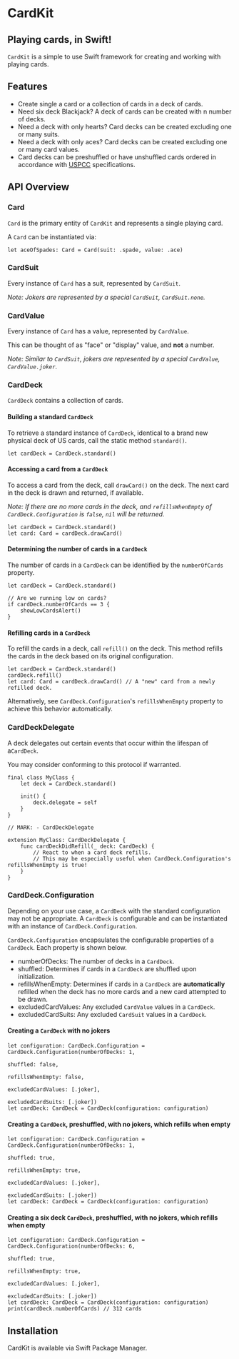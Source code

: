 # CardKit
## Playing cards, in Swift!

`CardKit` is a simple to use Swift framework for creating and working with playing cards.

## Features
- Create single a card or a collection of cards in a deck of cards.
- Need six deck Blackjack? A deck of cards can be created with n number of decks.
- Need a deck with only hearts? Card decks can be created excluding one or many suits.
- Need a deck with only aces? Card decks can be created excluding one or many card values.
- Card decks can be preshuffled or have unshuffled cards ordered in accordance with [USPCC](https://usplayingcard.com) specifications.

## API Overview

### Card
`Card` is the primary entity of `CardKit` and represents a single playing card.

A `Card` can be instantiated via:
```
let aceOfSpades: Card = Card(suit: .spade, value: .ace)
```

### CardSuit
Every instance of `Card` has a suit, represented by `CardSuit`.

*Note: Jokers are represented by a special `CardSuit`, `CardSuit.none`.*

### CardValue
Every instance of `Card` has a value, represented by `CardValue`.

This can be thought of as "face" or "display" value, and **not** a number.

*Note: Similar to `CardSuit`, jokers are represented by a special `CardValue`, `CardValue.joker`.*

### CardDeck
`CardDeck` contains a collection of cards.

#### Building a standard `CardDeck`
To retrieve a standard instance of `CardDeck`, identical to a brand new physical deck of US cards, call the static method `standard()`.
```
let cardDeck = CardDeck.standard()
```

#### Accessing a card from a `CardDeck`
To access a card from the deck, call `drawCard()` on the deck.
The next card in the deck is drawn and returned, if available.

*Note: If there are no more cards in the deck, and `refillsWhenEmpty` of `CardDeck.Configuration` is `false`, `nil` will be returned.*

```
let cardDeck = CardDeck.standard()
let card: Card = cardDeck.drawCard()
```

#### Determining the number of cards in a `CardDeck`
The number of cards in a `CardDeck` can be identified by the `numberOfCards` property.
```
let cardDeck = CardDeck.standard()

// Are we running low on cards?
if cardDeck.numberOfCards == 3 {
    showLowCardsAlert()
}
```

#### Refilling cards in a `CardDeck`
To refill the cards in a deck, call `refill()` on the deck.
This method refills the cards in the deck based on its original configuration.
```
let cardDeck = CardDeck.standard()
cardDeck.refill()
let card: Card = cardDeck.drawCard() // A "new" card from a newly refilled deck.
```

Alternatively, see `CardDeck.Configuration`'s `refillsWhenEmpty` property to achieve this behavior automatically.

### CardDeckDelegate

A deck delegates out certain events that occur within the lifespan of a`CardDeck`.

You may consider conforming to this protocol if warranted.


```
final class MyClass {
    let deck = CardDeck.standard()
    
    init() {
        deck.delegate = self
    }
}

// MARK: - CardDeckDelegate

extension MyClass: CardDeckDelegate {
    func cardDeckDidRefill(_ deck: CardDeck) {
        // React to when a card deck refills.
        // This may be especially useful when CardDeck.Configuration's refillsWhenEmpty is true!
    }
}
```

### CardDeck.Configuration
Depending on your use case, a `CardDeck` with the standard configuration may not be appropriate. A
`CardDeck` is configurable and can be instantiated with an instance of `CardDeck.Configuration`.

`CardDeck.Configuration` encapsulates the configurable properties of a `CardDeck`. Each property is shown below.
- numberOfDecks: The number of decks in a `CardDeck`.
- shuffled: Determines if cards in a `CardDeck` are shuffled upon initialization.
- refillsWhenEmpty: Determines if cards in a `CardDeck` are **automatically** refilled when the deck has no more cards and a new card attempted to be drawn.
- excludedCardValues: Any excluded `CardValue` values in a `CardDeck`.
- excludedCardSuits: Any excluded `CardSuit` values in a `CardDeck`.

#### Creating a `CardDeck` with no jokers
```
let configuration: CardDeck.Configuration = CardDeck.Configuration(numberOfDecks: 1,
                                                                   shuffled: false,
                                                                   refillsWhenEmpty: false,
                                                                   excludedCardValues: [.joker],
                                                                   excludedCardSuits: [.joker])
let cardDeck: CardDeck = CardDeck(configuration: configuration)
```
#### Creating a `CardDeck`, preshuffled, with no jokers, which refills when empty
```
let configuration: CardDeck.Configuration = CardDeck.Configuration(numberOfDecks: 1,
                                                                   shuffled: true,
                                                                   refillsWhenEmpty: true,
                                                                   excludedCardValues: [.joker],
                                                                   excludedCardSuits: [.joker])
let cardDeck: CardDeck = CardDeck(configuration: configuration)
```
#### Creating a six deck `CardDeck`, preshuffled, with no jokers, which refills when empty
```
let configuration: CardDeck.Configuration = CardDeck.Configuration(numberOfDecks: 6,
                                                                   shuffled: true,
                                                                   refillsWhenEmpty: true,
                                                                   excludedCardValues: [.joker],
                                                                   excludedCardSuits: [.joker])
let cardDeck: CardDeck = CardDeck(configuration: configuration)
print(cardDeck.numberOfCards) // 312 cards
```

## Installation

CardKit is available via Swift Package Manager.
